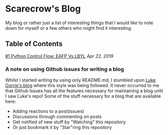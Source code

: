# Scarecrow's Blog
My blog or rather just a list of interesting things that I would like to note down for myself or a few others who might find it interesting.

## Table of Contents
[#1 Python Control Flow: EAFP Vs LBYL](https://github.com/scarecrow1123/blog/issues/1) *Apr 22, 2019*

### A note on using Github issues for writing a blog
Whilst I started writing by using only README.md, I stumbled upon [Luke Gorrie's blog](https://github.com/lukego/blog) where this style was being followed. It never occurred to me that Github Issues has all the features necessary for maintaining a blog until I saw Luke's repo! Some of the stuff necessary for a blog that are available here:

* Adding reactions to a post(issues)
* Discussions through commenting on posts
* Get notified of new stuff by "Watching" this repository
* Or just bookmark it by "Star"ring this repository
